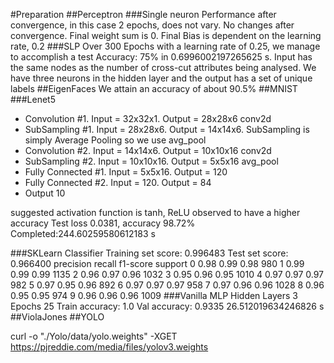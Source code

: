 #Preparation
##Perceptron
###Single neuron
Performance after convergence, in this case 2 epochs, does not vary. No changes after convergence. Final weight sum is 0. Final Bias is dependent on the learning rate, 0.2
###SLP
Over 300 Epochs with a learning rate of 0.25, we manage to accomplish a test Accuracy: 75% in 0.6996002197265625 s. Input has the same nodes as the number of cross-cut attributes being analysed. We have three neurons in the hidden layer and  the output has a set of unique labels
##EigenFaces
We attain an accuracy of about 90.5%
##MNIST
###Lenet5
- Convolution #1. Input = 32x32x1. Output = 28x28x6 conv2d
- SubSampling #1. Input = 28x28x6. Output = 14x14x6. SubSampling is simply Average Pooling so we use avg_pool
- Convolution #2. Input = 14x14x6. Output = 10x10x16 conv2d
- SubSampling #2. Input = 10x10x16. Output = 5x5x16 avg_pool
- Fully Connected #1. Input = 5x5x16. Output = 120
- Fully Connected #2. Input = 120. Output = 84
- Output 10

suggested activation function is tanh, ReLU observed to have a higher accuracy 
Test loss 0.0381, accuracy 98.72%
Completed:244.60259580612183 s

###SKLearn Classifier
Training set score: 0.996483
Test set score: 0.966400
    precision    recall  f1-score   support
           0       0.98      0.99      0.98       980
           1       0.99      0.99      0.99      1135
           2       0.96      0.97      0.96      1032
           3       0.95      0.96      0.95      1010
           4       0.97      0.97      0.97       982
           5       0.97      0.95      0.96       892
           6       0.97      0.97      0.97       958
           7       0.97      0.96      0.96      1028
           8       0.96      0.95      0.95       974
           9       0.96      0.96      0.96      1009
###Vanilla MLP
Hidden Layers 3
Epochs 25
Train accuracy: 1.0
Val accuracy: 0.9335
26.512019634246826 s
##ViolaJones
##YOLO

curl -o "./Yolo/data/yolo.weights" -XGET https://pjreddie.com/media/files/yolov3.weights

